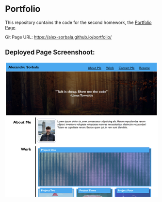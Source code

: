 # Portfolio

This repository contains the code for the second homework, the [Portfolio Page](https://alex-sorbala.github.io/portfolio/).

Git Page URL: https://alex-sorbala.github.io/portfolio/

## Deployed Page Screenshoot:
![Git Page Screenshoot](./assets/images/Screenshot_for_readme.png)